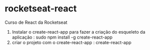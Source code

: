 # rocketseat-react
Curso de React da Rocketseat

  1. Instalar o create-react-app para fazer a criação do esqueleto da aplicação : sudo npm install -g create-react-app
  2. criar o projeto com o create-react-app                                     : create-react-app <nomeProjeto>